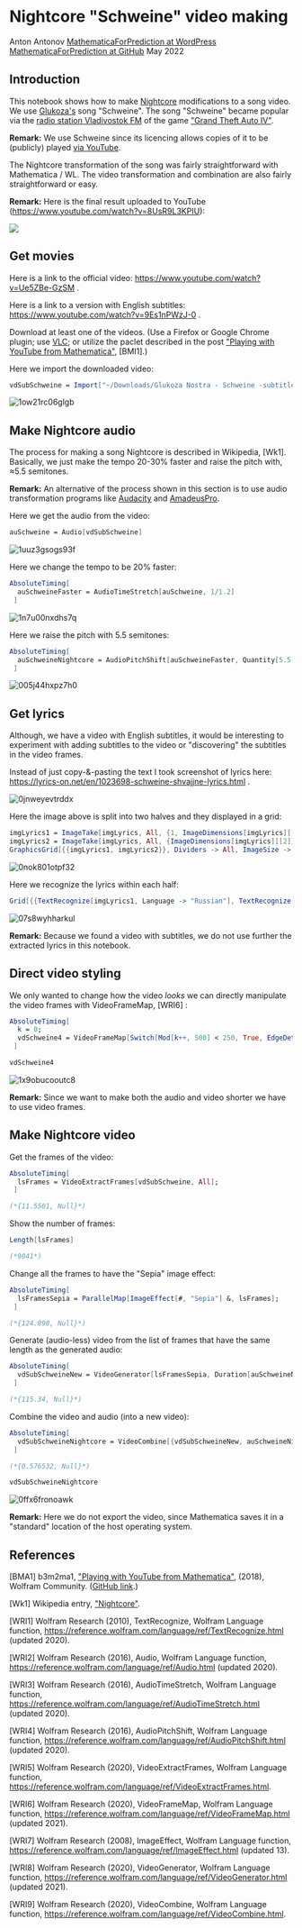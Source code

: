 # Nightcore "Schweine" video making

Anton Antonov
[MathematicaForPrediction at WordPress](http://mathematicaforprediction.wordpress.com)
[MathematicaForPrediction at GitHub](https://github.com/antononcube/MathematicaForPrediction)
May 2022

## Introduction

This notebook shows how to make [Nightcore](https://en.wikipedia.org/wiki/Nightcore) modifications to a song video. We use [Glukoza's](http://www.glukoza.com) song "Schweine". The song "Schweine" became popular via the [radio station Vladivostok FM](https://gta.fandom.com/wiki/Radio_Stations_in_GTA_IV#Vladivostok_FM) of the game ["Grand Theft Auto IV"](https://en.wikipedia.org/wiki/Grand_Theft_Auto_IV). 

**Remark:** We use Schweine since its licencing allows copies of it to be (publicly) played [via YouTube](https://www.youtube.com/watch?v=8UsR9L3KPIU).

The Nightcore transformation of the song was fairly straightforward with Mathematica / WL. The video transformation and combination are also fairly straightforward or easy.

**Remark:** Here is the final result uploaded to YouTube (https://www.youtube.com/watch?v=8UsR9L3KPIU):

[![](https://github.com/antononcube/MathematicaForMusic/raw/master/Documents/Diagrams/Nightcore-Schweine-video-making/0ffx6fronoawk.png)]( https://www.youtube.com/watch?v=8UsR9L3KPIU)


## Get movies

Here is a link to the official video: https://www.youtube.com/watch?v=Ue5ZBe-GzSM .

Here is a link to a version with English subtitles: https://www.youtube.com/watch?v=9Es1nPWzJ-0 .

Download at least one of the videos. (Use a Firefox or Google Chrome plugin; use [VLC](https://www.videolan.org/vlc/); or utilize the paclet described in the post ["Playing with YouTube from Mathematica"](https://b3m2a1.github.io/playing-with-youtube-from-mathematica.html), [BMI1].)

Here we import the downloaded video:

```mathematica
vdSubSchweine = Import["~/Downloads/Glukoza Nostra - Schweine -subtitled-.mp4"]
```

![1ow21rc06glgb](https://github.com/antononcube/MathematicaForMusic/raw/master/Documents/Diagrams/Nightcore-Schweine-video-making/1ow21rc06glgb.png)

## Make Nightcore audio

The process for making a song Nightcore is described in Wikipedia, [Wk1]. Basically, we just make the tempo 20-30% faster and raise the pitch with, ≈5.5 semitones.

**Remark:** An alternative of the process shown in this section is to use audio transformation programs like [Audacity](https://www.audacityteam.org) and [AmadeusPro](https://apps.apple.com/us/app/amadeus-pro/id438292371?mt=12).

Here we get the audio from the video:

```mathematica
auSchweine = Audio[vdSubSchweine]
```

![1uuz3gsogs93f](https://github.com/antononcube/MathematicaForMusic/raw/master/Documents/Diagrams/Nightcore-Schweine-video-making/1uuz3gsogs93f.png)

Here we change the tempo to be 20% faster: 

```mathematica
AbsoluteTiming[
  auSchweineFaster = AudioTimeStretch[auSchweine, 1/1.2] 
 ]
```

![1n7u00nxdhs7q](https://github.com/antononcube/MathematicaForMusic/raw/master/Documents/Diagrams/Nightcore-Schweine-video-making/1n7u00nxdhs7q.png)

Here we raise the pitch with $5.5$ semitones:

```mathematica
AbsoluteTiming[
  auSchweineNightcore = AudioPitchShift[auSchweineFaster, Quantity[5.5, "Semitones"]] 
 ]
```

![005j44hxpz7h0](https://github.com/antononcube/MathematicaForMusic/raw/master/Documents/Diagrams/Nightcore-Schweine-video-making/005j44hxpz7h0.png)

## Get lyrics

Although, we have a video with English subtitles, it would be interesting to experiment with adding subtitles to the video or "discovering" the subtitles in the video frames.

Instead of just copy-&-pasting the text I took screenshot of lyrics here: https://lyrics-on.net/en/1023698-schweine-shvajjne-lyrics.html .

![0jnweyevtrddx](https://github.com/antononcube/MathematicaForMusic/raw/master/Documents/Diagrams/Nightcore-Schweine-video-making/0jnweyevtrddx.png)

Here the image above is split into two halves and they displayed in a grid:

```mathematica
imgLyrics1 = ImageTake[imgLyrics, All, {1, ImageDimensions[imgLyrics][[2]]/2}];
imgLyrics2 = ImageTake[imgLyrics, All, {ImageDimensions[imgLyrics][[2]]/2, -1}];
GraphicsGrid[{{imgLyrics1, imgLyrics2}}, Dividers -> All, ImageSize -> 700]
```

![0nok801otpf32](https://github.com/antononcube/MathematicaForMusic/raw/master/Documents/Diagrams/Nightcore-Schweine-video-making/0nok801otpf32.png)

Here we recognize the lyrics within each half:

```mathematica
Grid[{{TextRecognize[imgLyrics1, Language -> "Russian"], TextRecognize[imgLyrics2, Language -> "English"]}}, Dividers -> All]
```

![07s8wyhharkul](https://github.com/antononcube/MathematicaForMusic/raw/master/Documents/Diagrams/Nightcore-Schweine-video-making/07s8wyhharkul.png)

**Remark:** Because we found a video with subtitles, we do not use further the extracted lyrics in this notebook.

## Direct video styling

We only wanted to change how the video *looks* we can directly manipulate the video frames with VideoFrameMap, [WRI6] :

```mathematica
AbsoluteTiming[
  k = 0; 
  vdSchweine4 = VideoFrameMap[Switch[Mod[k++, 500] < 250, True, EdgeDetect[#], False, ImageEffect[#, "EdgeStylization"]] &, vdSubSchweine]; 
 ]
```

```mathematica
vdSchweine4
```

![1x9obucooutc8](https://github.com/antononcube/MathematicaForMusic/raw/master/Documents/Diagrams/Nightcore-Schweine-video-making/1x9obucooutc8.png)

**Remark:** Since we want to make both the audio and video shorter we have to use video frames.

## Make Nightcore video

Get the frames of the video:

```mathematica
AbsoluteTiming[
  lsFrames = VideoExtractFrames[vdSubSchweine, All]; 
 ]

(*{11.5501, Null}*)
```

Show the number of frames:

```mathematica
Length[lsFrames]

(*9041*)
```

Change all the frames to have the "Sepia" image effect:

```mathematica
AbsoluteTiming[
  lsFramesSepia = ParallelMap[ImageEffect[#, "Sepia"] &, lsFrames]; 
 ]

(*{124.898, Null}*)
```

Generate (audio-less) video from the list of frames that have the same length as the generated audio:

```mathematica
AbsoluteTiming[
  vdSubSchweineNew = VideoGenerator[lsFramesSepia, Duration[auSchweineNightcore]]; 
 ]

(*{115.34, Null}*)
```

Combine the video and audio (into a new video):

```mathematica
AbsoluteTiming[
  vdSubSchweineNightcore = VideoCombine[{vdSubSchweineNew, auSchweineNightcore}]; 
 ]

(*{0.576532, Null}*)
```

```mathematica
vdSubSchweineNightcore
```

![0ffx6fronoawk](https://github.com/antononcube/MathematicaForMusic/raw/master/Documents/Diagrams/Nightcore-Schweine-video-making/0ffx6fronoawk.png)

**Remark:** Here we do not export the video, since Mathematica saves it in a "standard" location of the host operating system.

## References

[BMA1]  b3m2ma1, ["Playing with YouTube from Mathematica"](https://community.wolfram.com/groups/-/m/t/1484511), (2018), Wolfram Community. ([GitHub link](https://b3m2a1.github.io/playing-with-youtube-from-mathematica.html).)

[Wk1] Wikipedia entry, ["Nightcore"](https://en.wikipedia.org/wiki/Nightcore).

[WRI1] Wolfram Research (2010), TextRecognize, Wolfram Language function, https://reference.wolfram.com/language/ref/TextRecognize.html (updated 2020).

[WRI2] Wolfram Research (2016), Audio, Wolfram Language function, https://reference.wolfram.com/language/ref/Audio.html (updated 2020).

[WRI3] Wolfram Research (2016), AudioTimeStretch, Wolfram Language function, https://reference.wolfram.com/language/ref/AudioTimeStretch.html (updated 2020).

[WRI4] Wolfram Research (2016), AudioPitchShift, Wolfram Language function, https://reference.wolfram.com/language/ref/AudioPitchShift.html (updated 2020).

[WRI5] Wolfram Research (2020), VideoExtractFrames, Wolfram Language function, https://reference.wolfram.com/language/ref/VideoExtractFrames.html.

[WRI6] Wolfram Research (2020), VideoFrameMap, Wolfram Language function, https://reference.wolfram.com/language/ref/VideoFrameMap.html (updated 2021).

[WRI7] Wolfram Research (2008), ImageEffect, Wolfram Language function, https://reference.wolfram.com/language/ref/ImageEffect.html (updated 13).

[WRI8] Wolfram Research (2020), VideoGenerator, Wolfram Language function, https://reference.wolfram.com/language/ref/VideoGenerator.html (updated 2021).

[WRI9] Wolfram Research (2020), VideoCombine, Wolfram Language function, https://reference.wolfram.com/language/ref/VideoCombine.html.
